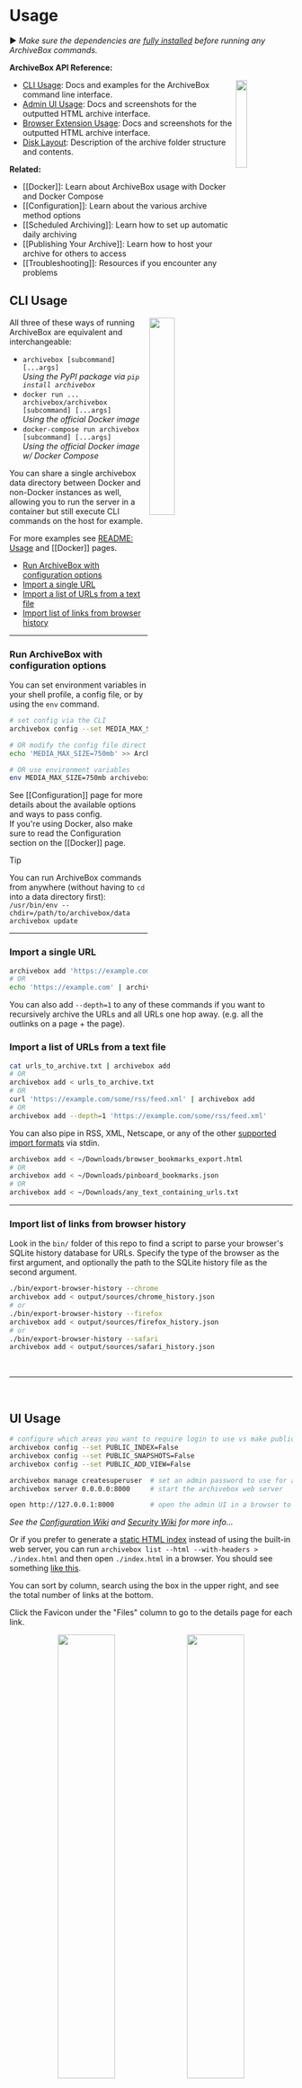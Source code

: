 # Usage

▶️ _Make sure the dependencies are [fully installed](https://github.com/ArchiveBox/ArchiveBox/wiki/Install) before running any ArchiveBox commands._

**ArchiveBox API Reference:**

<img src="https://imgur.zervice.io/aQZZcku.png" width="20%" align="right"/>

- [CLI Usage](#CLI-Usage): Docs and examples for the ArchiveBox command line interface.
- [Admin UI Usage](#UI-Usage): Docs and screenshots for the outputted HTML archive interface.
- [Browser Extension Usage](#Browser-Extension-Usage): Docs and screenshots for the outputted HTML archive interface.
- [Disk Layout](#Disk-Layout): Description of the archive folder structure and contents.

**Related:**

- [[Docker]]: Learn about ArchiveBox usage with Docker and Docker Compose
- [[Configuration]]: Learn about the various archive method options
- [[Scheduled Archiving]]: Learn how to set up automatic daily archiving
- [[Publishing Your Archive]]: Learn how to host your archive for others to access
- [[Troubleshooting]]: Resources if you encounter any problems

## CLI Usage

<img src="https://imgur.zervice.io/biVfFYr.png" width="30%" align="right"/>

All three of these ways of running ArchiveBox are equivalent and interchangeable:

- `archivebox [subcommand] [...args]`  
  *Using the PyPI package via `pip install archivebox`*
- `docker run ... archivebox/archivebox [subcommand] [...args]`  
  *Using the official Docker image*
- `docker-compose run archivebox [subcommand] [...args]`  
  *Using the official Docker image w/ Docker Compose*

You can share a single archivebox data directory between Docker and non-Docker instances as well, allowing you to run the server in a container but still execute CLI commands on the host for example.

For more examples see [README: Usage](https://github.com/ArchiveBox/ArchiveBox#%EF%B8%8F-cli-usage) and [[Docker]] pages.

- [Run ArchiveBox with configuration options](#Run-ArchiveBox-with-configuration-options)
- [Import a single URL](#Import-a-single-URL)
- [Import a list of URLs from a text file](#Import-a-list-of-URLs-from-a-text-file)
- [Import list of links from browser history](#Import-list-of-links-from-browser-history)

---

### Run ArchiveBox with configuration options

You can set environment variables in your shell profile, a config file, or by using the `env` command.

```bash
# set config via the CLI
archivebox config --set MEDIA_MAX_SIZE=750mb

# OR modify the config file directly
echo 'MEDIA_MAX_SIZE=750mb' >> ArchiveBox.conf

# OR use environment variables
env MEDIA_MAX_SIZE=750mb archivebox add 'https://example.com'
```

See [[Configuration]] page for more details about the available options and ways to pass config.  
If you're using Docker, also make sure to read the Configuration section on the [[Docker]] page.

> [!TIP]  
> You can run ArchiveBox commands from anywhere (without having to `cd` into a data directory first):  
> `/usr/bin/env --chdir=/path/to/archivebox/data archivebox update`

---

### Import a single URL

```bash
archivebox add 'https://example.com'
# OR
echo 'https://example.com' | archivebox add
```

You can also add `--depth=1` to any of these commands if you want to recursively archive the URLs and all URLs one hop away. (e.g. all the outlinks on a page + the page).

### Import a list of URLs from a text file

```bash
cat urls_to_archive.txt | archivebox add
# OR
archivebox add < urls_to_archive.txt
# OR
curl 'https://example.com/some/rss/feed.xml' | archivebox add
# OR
archivebox add --depth=1 'https://example.com/some/rss/feed.xml'
```

You can also pipe in RSS, XML, Netscape, or any of the other [supported import formats](https://github.com/ArchiveBox/ArchiveBox/wiki/Quickstart#2-get-your-list-of-urls-to-archive) via stdin.

```bash
archivebox add < ~/Downloads/browser_bookmarks_export.html
# OR
archivebox add < ~/Downloads/pinboard_bookmarks.json
# OR
archivebox add < ~/Downloads/any_text_containing_urls.txt
```

---

### Import list of links from browser history

Look in the `bin/` folder of this repo to find a script to parse your browser's SQLite history database for URLs.
Specify the type of the browser as the first argument, and optionally the path to the SQLite history file as the second argument.

```bash
./bin/export-browser-history --chrome
archivebox add < output/sources/chrome_history.json
# or
./bin/export-browser-history --firefox
archivebox add < output/sources/firefox_history.json
# or
./bin/export-browser-history --safari
archivebox add < output/sources/safari_history.json
```

<br/>

---

<br/>

## UI Usage

```bash
# configure which areas you want to require login to use vs make publicly available
archivebox config --set PUBLIC_INDEX=False
archivebox config --set PUBLIC_SNAPSHOTS=False
archivebox config --set PUBLIC_ADD_VIEW=False

archivebox manage createsuperuser  # set an admin password to use for any areas requiring login
archivebox server 0.0.0.0:8000     # start the archivebox web server

open http://127.0.0.1:8000         # open the admin UI in a browser to view your archive
```

*See the [Configuration Wiki](https://github.com/ArchiveBox/ArchiveBox/wiki/Configuration#public_index--public_snapshots--public_add_view) and [Security Wiki](https://github.com/ArchiveBox/ArchiveBox/wiki/Security-Overview#archiving-private-content) for more info...*

Or if you prefer to generate a [static HTML index](https://github.com/ArchiveBox/ArchiveBox#static-archive-exporting) instead of using the built-in web server, you can run `archivebox list --html --with-headers > ./index.html` and then open `./index.html` in a browser.  You should see something [like this](https://demo.archivebox.io).

You can sort by column, search using the box in the upper right, and see the total number of links at the bottom.

Click the Favicon under the "Files" column to go to the details page for each link.

<div align="center">
<img src="https://imgur.zervice.io/52RjhUM.png" width="45%" align="top"/>
<img src="https://imgur.zervice.io/Gg9sTyq.png" width="45%" align="top"/>
</div>

### Explanation of buttons in the web UI - admin snapshots list

<img src="https://imgur.zervice.io/4Sa76Ek.png" alt="Screenshot of buttons at top of Snapshot admin page"/>

A logged-in admin user may select ☑️ one or more snapshots from the list and perform Snapshot actions:

- <kbd>Search</kbd> Search text in the Snapshot title, URL, tags, or archived content (supports regex with the default ripgrep search backend, or enable the [Sonic](https://github.com/ArchiveBox/ArchiveBox/blob/dev/docker-compose.yml#L35) full-text search backend in `docker-compose.yml` and set `SEARCH_BACKEND_ENGINE=sonic`, `SEARCH_BACKEND_HOST`, `SEARCH_BACKEND_PASSWORD` for full-text fuzzy searching) https://github.com/ArchiveBox/ArchiveBox/issues/956
- <kbd>Tags</kbd> Start typing in the field to select some tags, then click `+` to add them or `-` remove them from the checked snapshots (`Tags` can be created/edited from the `/admin/core/tag/` page)
- <kbd>Title</kbd> Pull the latest title and favicon without doing a full snapshot. (helpful to quickly ping any URLs that are stuck showing up as `Pending...` or are missing a title)
- <kbd>Pull</kbd> Finish downloading the Snapshot, pulls any missing/failed outputs/extractors methods (pdf, wget... etc). Resumes running the same archiving steps as when you add new URL. Useful to finish pulling when previous import was paused or interrupted by a reboot or something.  https://github.com/ArchiveBox/ArchiveBox#output-formats
- <kbd>Re-Snapshot</kbd> Re-archive the original URL from scratch as a new separate snapshot. Differs from pulling in that it doesn't resume/update existing snapshot, it creates a new separate entry and re-snapshots the URL at the current point in time. (useful for saving multiple Snapshots of a single URL over time) https://github.com/ArchiveBox/ArchiveBox#saving-multiple-snapshots-of-a-single-url
- <kbd>Reset</kbd> Keep the Snapshot entry, but delete all its archive results and redownload them from scratch immediately. Useful for re-trying a bad Snapshot and overwriting its previous results, e.g. if it initially archived a temporary error page or hit a transient rate-limit/CAPTCHA/login page.
- <kbd>Delete</kbd> Delete a snapshot and all its archive results entirely. This action cannot be undone. (Note: to thoroughly remove every trace of a URL ever being added, you should also manually scrub log output found in `sources/` and `logs/`)

<br/>

---

<br/>

## Browser Extension Usage

Set up the official [ArchiveBox Browser Extension](https://github.com/ArchiveBox/archivebox-browser-extension) to submit URLs directly from your browser to ArchiveBox.

1. Install the extension in your browser:
   - [Google Chrome / Edge / All Chromium-based browsers...](https://chrome.google.com/webstore/detail/habonpimjphpdnmcfkaockjnffodikoj)
   - [Firefox](https://addons.mozilla.org/en-US/firefox/addon/archivebox-exporter/)

2. Log into your ArchiveBox server's admin UI in the same browser where you installed the extension, e.g.  
   [`http://localhost:8000/admin/`](http://localhost:8000/admin/) or `https://demo.archivebox.io/admin/`  
   The extension will re-use your admin UI login session to submit URLs to your server, so *make sure to log in!*  
   . . .   
   *Alternatively:* You can configure Archivebox to [allow submitting URLs without requiring log-in](https://github.com/ArchiveBox/ArchiveBox/wiki/Configuration#public_index--public_snapshots--public_add_view)  
   `archivebox config --set PUBLIC_ADD_VIEW=True`

3. Click the ArchiveBox extension in your browser and set `Config > ArchiveBox Base URL` to your server's URL, e.g.  
   `http://localhost:8000` or `https://demo.archivebox.io`

4. ✅ Done! Test it out: `Right-click on any page > ArchiveBox Exporter > Archive Current Page`  
   *Then check your ArchiveBox instance to confirm the URL was added.*

<img width="400" align="right" alt="browser extension config screen" src="https://user-images.githubusercontent.com/511499/215702958-4683af8f-7f1e-4b0e-a313-2466b9cf0276.png"/>
<img width="350" align="top" alt="chrome web store screenshot" src="https://user-images.githubusercontent.com/511499/215699375-5c98c9bb-56fd-4a46-a990-e5745d46019c.png"/><br/><img width="400" alt="image" src="https://github.com/ArchiveBox/ArchiveBox/assets/511499/8bdd99a8-656b-4839-937d-80670ec4d8a6">

#### More Info

- https://github.com/ArchiveBox/archivebox-browser-extension
- https://github.com/ArchiveBox/archivebox-browser-extension#setup
- https://github.com/ArchiveBox/archivebox-browser-extension#features
- https://github.com/ArchiveBox/archivebox-browser-extension#alternative-extensions-for-archiving
- https://github.com/ArchiveBox/ArchiveBox/issues/577

<br/>

---

<br/>

## Disk Layout

The `OUTPUT_DIR` folder (usually whatever folder you run the `archivebox` command in), contains the UI HTML and archived data with the structure outlined below.

Simply back up the entire `data/` folder to back up your archive, e.g. `zip -r data.backup.zip data`.

```yaml
 - data/
   - index.sqlite3        # Main index of all archived URLs
   - ArchiveBox.conf      # Main config file in ini format

   - archive/
      - 155243135/        # Archived links are stored in folders by timestamp
         - index.json     # Index/details page for individual archived link
         - index.html

         # Archive method outputs:
         - warc/
         - media/
         - git/
         ...

   - sources/             # Each imported URL list is saved as a copy here
      - getpocket.com-1552432264.txt
      - stdin-1552291774.txt
      ...
```

For more info about ArchiveBox's database/filesystem layout and troubleshooting steps:
- https://github.com/ArchiveBox/ArchiveBox/wiki/Security-Overview#output-folder
- https://github.com/ArchiveBox/ArchiveBox/wiki/Upgrading-or-Merging-Archives
- https://github.com/ArchiveBox/ArchiveBox/wiki/Upgrading-or-Merging-Archives#modify-the-archivebox-sqlite3-db-directly
- https://github.com/ArchiveBox/ArchiveBox/wiki/Upgrading-or-Merging-Archives#database-troubleshooting


### Large Archives

I've found it takes about an hour to download 1000 articles, and they'll take up roughly 1GB.  
Those numbers are from running it single-threaded on my i5 machine with 50mbps down. YMMV.

Storage requirements go up immensely if you're using `FETCH_MEDIA=True` and are archiving many pages with audio & video.

You can try to run it in parallel by manually splitting your URLs into separate chunks (though this may not work with `database locked` errors on slower filesystems):
```bash
archivebox add < urls_chunk_1.txt &
archivebox add < urls_chunk_2.txt &
archivebox add < urls_chunk_3.txt &
```
(though this may not be faster if you have a very large collection/main index)

Users have reported running it with 50k+ bookmarks with success (though it will take more RAM while running).

If you already imported a huge list of bookmarks and want to import only new
bookmarks, you can use the `ONLY_NEW` environment variable. This is useful if
you want to import a bookmark dump periodically and want to skip broken links
which are already in the index.

For more info about troubleshooting filesystem permissions, performance, or issues when running on a NAS:
- https://github.com/ArchiveBox/ArchiveBox/wiki/Security-Overview#output-folder
- https://github.com/ArchiveBox/ArchiveBox/wiki/Upgrading-or-Merging-Archives#database-troubleshooting

<br/>

---

<br/>

## SQL Shell Usage

Explore the SQLite3 DB a bit to see whats available using the SQLite3 shell:
```bash
cd ~/archivebox/data
sqlite3 index.sqlite3

# example usage:
SELECT * FROM core_snapshot;
UPDATE auth_user SET email = 'someNewEmail@example.com' WHERE username = 'someUsernameHere';
...
```

More info:
- https://github.com/ArchiveBox/ArchiveBox#-sqlpythonfilesystem-usage
- https://github.com/ArchiveBox/ArchiveBox/wiki/Upgrading-or-Merging-Archives#modify-the-archivebox-sqlite3-db-directly
- https://github.com/ArchiveBox/ArchiveBox/wiki/Upgrading-or-Merging-Archives#database-troubleshooting
- https://stackoverflow.com/questions/1074212/how-can-i-see-the-raw-sql-queries-django-is-running
- https://adamobeng.com/wddbfs-mount-a-sqlite-database-as-a-filesystem/

<br/>

---

<br/>

## Python Shell Usage

Explore the Python API a bit to see whats available using the archivebox shell:

**Python API Documentation:** https://docs.archivebox.io/en/master/archivebox.html#module-archivebox.main

```bash
$ archivebox shell
[i] [2020-09-17 16:57:07] ArchiveBox v0.4.21: archivebox shell
    > /Users/squash/Documents/opt/ArchiveBox/data

# Shell Plus Model Imports
from core.models import Snapshot
from django.contrib.admin.models import LogEntry
from django.contrib.auth.models import Group, Permission, User
from django.contrib.contenttypes.models import ContentType
from django.contrib.sessions.models import Session
# Shell Plus Django Imports
from django.core.cache import cache
from django.conf import settings
from django.contrib.auth import get_user_model
from django.db import transaction
from django.db.models import Avg, Case, Count, F, Max, Min, Prefetch, Q, Sum, When
from django.utils import timezone
from django.urls import reverse
from django.db.models import Exists, OuterRef, Subquery
# ArchiveBox Imports
from archivebox.core.models import Snapshot, User
from archivebox import *
    help
    version
    init
    config
    add
    remove
    update
    list
    shell
    server
    status
    manage
    oneshot
    schedule

[i] Welcome to the ArchiveBox Shell!
    https://github.com/ArchiveBox/ArchiveBox/wiki/Usage#Shell-Usage
    https://docs.archivebox.io/en/master/archivebox.html#module-archivebox.main

    Hint: Example use:
        print(Snapshot.objects.filter(is_archived=True).count())
        Snapshot.objects.get(url="https://example.com").as_json()
        add("https://example.com/some/new/url")

# run Python API queries/function calls directly
>>> print(Snapshot.objects.filter(is_archived=True).count())
24

# get help info on an object or function
>>> help(Snapshot)
...

# show raw SQL queries run
>>> from django.db import connection
>>> print(connection.queries)
```

For more info and example usage:
- https://github.com/ArchiveBox/ArchiveBox/wiki/Upgrading-or-Merging-Archives#example-adding-a-new-user-with-a-hashed-password
- https://github.com/ArchiveBox/ArchiveBox/blob/dev/archivebox/main.py
- https://github.com/ArchiveBox/ArchiveBox/blob/dev/archivebox/config.py
- https://github.com/ArchiveBox/ArchiveBox/blob/dev/archivebox/core/models.py
- https://stackoverflow.com/questions/1074212/how-can-i-see-the-raw-sql-queries-django-is-running

<br/>

---

<br/>

## Python API Usage

You can interact with ArchiveBox as a Python library from external scripts or programs.

This API is a *local* API, designed to be used on the same machine as the ArchiveBox collection.

For example you could creat a script `add_archivebox_url.py` like so:
```python
import os
DATA_DIR = '~/archivebox/data'
os.chdir(DATA_DIR)

# you must import and setup django first to establish a DB connection
from archivebox.config.legacy import setup_django
setup_django()

# then you can import all the main functions
from archivebox.main import add, remove, server

add('https://example.com', index_only=True, out_dir=DATA_DIR)
remove(...)
server(...)
...
```

For more information see:
- [ArchiveBox Python API Reference (ReadTheDocs)](https://docs.archivebox.io/en/latest/archivebox.html)
- [ArchiveBox Developer Documentation](https://github.com/ArchiveBox/ArchiveBox#archivebox-development)
- [ArchiveBox Python source code](https://github.com/ArchiveBox/ArchiveBox/blob/dev/archivebox/)
